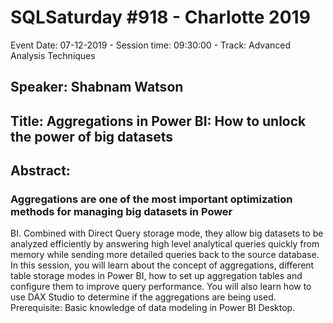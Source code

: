 # SQLSaturday #918 - Charlotte 2019
Event Date: 07-12-2019 - Session time: 09:30:00 - Track: Advanced Analysis Techniques
## Speaker: Shabnam Watson
## Title: Aggregations in Power BI: How to unlock the power of big datasets
## Abstract:
### Aggregations are one of the most important optimization methods for managing big datasets in Power
BI. Combined with Direct Query storage mode, they allow big datasets to be analyzed efficiently by
answering high level analytical queries quickly from memory while sending more detailed queries back
to the source database.
In this session, you will learn about the concept of aggregations, different table storage modes in Power
BI, how to set up aggregation tables and configure them to improve query performance. You will also
learn how to use DAX Studio to determine if the aggregations are being used.
Prerequisite: Basic knowledge of data modeling in Power BI Desktop.
